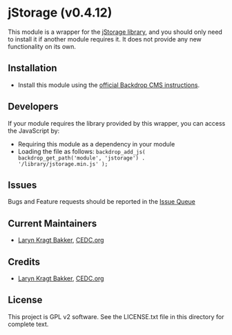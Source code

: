 jStorage (v0.4.12)
======================

This module is a wrapper for the [jStorage library](https://github.com/andris9/jStorage), 
and you should only need to install it if another module requires it. It does 
not provide any new functionality on its own.

Installation
------------

- Install this module using the [official Backdrop CMS instructions](https://backdropcms.org/guide/modules).

Developers
------------

If your module requires the library provided by this wrapper, you can access the
JavaScript by:

- Requiring this module as a dependency in your module
- Loading the file as follows: `backdrop_add_js(  backdrop_get_path('module', 'jstorage') . '/library/jstorage.min.js' );`

Issues
------

Bugs and Feature requests should be reported in the [Issue Queue](https://github.com/backdrop-contrib/jstorage/issues)

Current Maintainers
-------------------

- [Laryn Kragt Bakker](https://github.com/username/), [CEDC.org](https://CEDC.org) 

Credits
-------

- [Laryn Kragt Bakker](https://github.com/username/), [CEDC.org](https://CEDC.org) 


License
-------

This project is GPL v2 software. See the LICENSE.txt file in this directory for
complete text.
